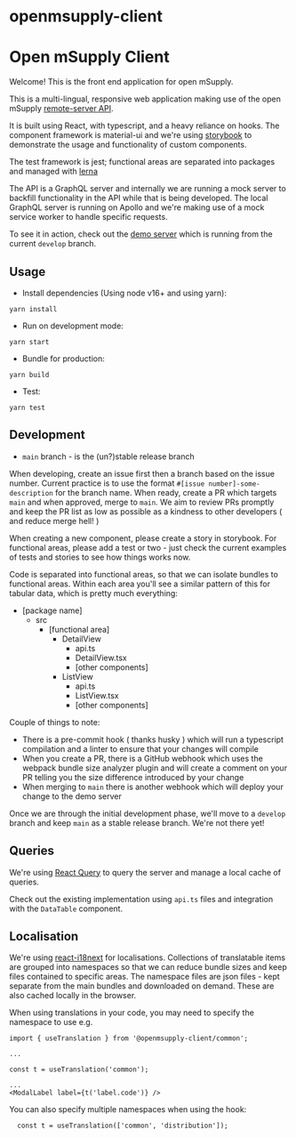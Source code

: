 # openmsupply-client

# Open mSupply Client

Welcome! This is the front end application for open mSupply.

This is a multi-lingual, responsive web application making use of the open mSupply [remote-server API](https://github.com/openmsupply/remote-server).

It is built using React, with typescript, and a heavy reliance on hooks. The component framework is material-ui and we're using [storybook](https://storybook.js.org/) to demonstrate the usage and functionality of custom components.

The test framework is jest; functional areas are separated into packages and managed with [lerna](https://lerna.js.org/)

The API is a GraphQL server and internally we are running a mock server to backfill functionality in the API while that is being developed. The local GraphQL server is running on Apollo and we're making use of a mock service worker to handle specific requests.

To see it in action, check out the [demo server](https://demo-open.msupply.org/) which is running from the current `develop` branch.

## Usage

- Install dependencies (Using node v16+ and using yarn):

`yarn install`

- Run on development mode:

`yarn start`

- Bundle for production:

`yarn build`

- Test:

`yarn test`

## Development

- `main` branch - is the (un?)stable release branch

When developing, create an issue first then a branch based on the issue number. Current practice is to use the format `#[issue number]-some-description` for the branch name. When ready, create a PR which targets `main` and when approved, merge to `main`. We aim to review PRs promptly and keep the PR list as low as possible as a kindness to other developers ( and reduce merge hell! )

When creating a new component, please create a story in storybook. For functional areas, please add a test or two - just check the current examples of tests and stories to see how things works now.

Code is separated into functional areas, so that we can isolate bundles to functional areas. Within each area you'll see a similar pattern of this for tabular data, which is pretty much everything:

- [package name]
  - src
    - [functional area]
      - DetailView
        - api.ts
        - DetailView.tsx
        - [other components]
      - ListView
        - api.ts
        - ListView.tsx
        - [other components]

Couple of things to note:

- There is a pre-commit hook ( thanks husky ) which will run a typescript compilation and a linter to ensure that your changes will compile
- When you create a PR, there is a GitHub webhook which uses the webpack bundle size analyzer plugin and will create a comment on your PR telling you the size difference introduced by your change
- When merging to `main` there is another webhook which will deploy your change to the demo server

Once we are through the initial development phase, we'll move to a `develop` branch and keep `main` as a stable release branch. We're not there yet!

## Queries

We're using [React Query](https://react-query.tanstack.com/overview) to query the server and manage a local cache of queries.

Check out the existing implementation using `api.ts` files and integration with the `DataTable` component.

## Localisation

We're using [react-i18next](https://react.i18next.com/) for localisations. Collections of translatable items are grouped into namespaces so that we can reduce bundle sizes and keep files contained to specific areas. The namespace files are json files - kept separate from the main bundles and downloaded on demand. These are also cached locally in the browser.

When using translations in your code, you may need to specify the namespace to use e.g.

```
import { useTranslation } from '@openmsupply-client/common';

...

const t = useTranslation('common');

...
<ModalLabel label={t('label.code')} />
```

You can also specify multiple namespaces when using the hook:

```
  const t = useTranslation(['common', 'distribution']);
```
